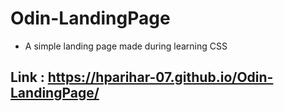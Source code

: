 # Odin-LandingPage
- A simple landing page made during learning CSS
## Link : https://hparihar-07.github.io/Odin-LandingPage/
